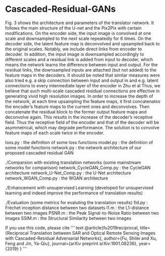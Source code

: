 # Cascaded-Residual-GANs

Fig. 3 shows the architecture and parameters of the translator network. It follows the main structure of the U-net and the Pix2Pix with certain modifications. On the encoder side, the input image is convolved at one scale and downsampled to the next scale repeatedly for 6 times. On the decoder side, the latent feature map is deconvolved and upsampled back to the original scales. Notably, we include direct links from encoder to decoder. In addition, the input image is downsampled accordingly to different scales and a residual link is added from input to decoder, which means the network learns the difference between input and output. For the residual links, the downsampled inputs are attached (but not added) to the feature maps in the decoders. It should be noted that similar measures were also tried e.g. a skip connection between input and output in and e.g. latent connections to every intermediate layer of the encoder in Zhu et al Thus, we believe that such multi-scale cascaded residual connections are effective in generating vivid high resolution images. In order to increase the depth of the network, at each time upsampling the feature maps, it first concatenates the encoder’s feature maps to the current ones and deconvolves. Then concatenate the residual block to the former output feature maps and deconvolve again. This results in the increase of the decoder’s receptive field. Thus the receptive field of the encoder and that of the decoder will be asymmetrical, which may degrade performance. The solution is to convolve feature maps of each scale twice in the encoder.

loss.py : the definition of some loss functions
model.py : the definition of some model functions
network.py : the network architecture of our proposed cascaded residual GAN

./Comparsion with existing translation networks (some mainstream networks for comparison)
 network_CycleGAN_Comp.py : the CycleGAN architecture
 network_U-Net_Comp.py : the U-Net architecture
 network_WGAN_Comp.py : the WGAN architecture

./Enhancement with unsupervised Learning (developed for unsupervised learning and indeed improve the performance of translation results)

./Evaluation (some metrics for evaluting the translation results)
 fid.py : Fréchet inception distance between two datasets
 l1.m : the L1-distance between two images
 PSNR.m : the Peak Signal-to-Noise Ratio between two images
 SSIM.m : the Structural Similarity between two images

If you use this code, please cite
''' text
@article{fu2019reciprocal,
  title={Reciprocal Translation between SAR and Optical Remote Sensing Images with Cascaded-Residual Adversarial Networks},
  author={Fu, Shilei and Xu, Feng and Jin, Ya-Qiu},
  journal={arXiv preprint arXiv:1901.08236},
  year={2019}
}
'''
